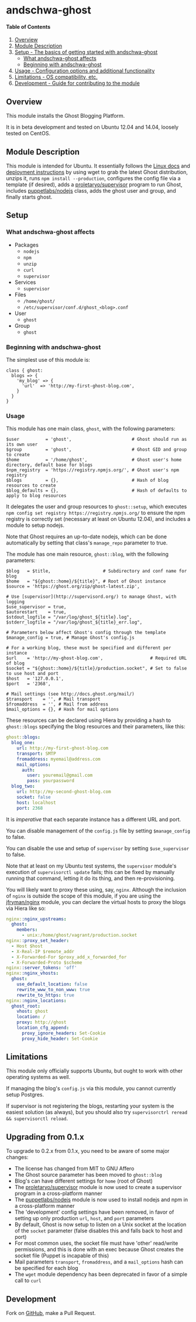 # andschwa-ghost

#### Table of Contents

1. [Overview](#overview)
2. [Module Description](#module-description)
3. [Setup - The basics of getting started with andschwa-ghost](#setup)
    * [What andschwa-ghost affects](#what-andschwa-ghost-affects)
    * [Beginning with andschwa-ghost](#beginning-with-andschwa-ghost)
4. [Usage - Configuration options and additional functionality](#usage)
5. [Limitations - OS compatibility, etc.](#limitations)
6. [Development - Guide for contributing to the module](#development)

## Overview

This module installs the Ghost Blogging Platform.

It is in beta development and tested on Ubuntu 12.04 and 14.04,
loosely tested on CentOS.

## Module Description

This module is intended for Ubuntu. It essentially follows the
[Linux docs](http://docs.ghost.org/installation/linux/) and
[deployment instructions](http://docs.ghost.org/installation/deploy/)
by using wget to grab the latest Ghost distribution, unzips it, runs
`npm install --production`, configures the config file via a template
(if desired), adds a
[proletaryo/supervisor](https://github.com/proletaryo/puppet-supervisor/)
program to run Ghost, includes
[puppetlabs/nodejs](https://github.com/puppetlabs/puppetlabs-nodejs/)
class, adds the ghost user and group, and finally starts ghost.

## Setup

### What andschwa-ghost affects

* Packages
    * `nodejs`
	* `npm`
	* `unzip`
	* `curl`
	* `supervisor`
* Services
    * `supervisor`
* Files
    * `/home/ghost/`
    * `/etc/supervisor/conf.d/ghost_<blog>.conf`
* User
    * `ghost`
* Group
    * `ghost`

### Beginning with andschwa-ghost

The simplest use of this module is:

```puppet
class { ghost:
  blogs => {
    'my_blog' => {
      'url'  => 'http://my-first-ghost-blog.com',
    }
  }
}
```

### Usage

This module has one main class, `ghost`, with the following
parameters:

```puppet
$user          = 'ghost',                       # Ghost should run as its own user
$group         = 'ghost',                       # Ghost GID and group to create
$home          = '/home/ghost',                 # Ghost user's home directory, default base for blogs
$npm_registry  = 'https://registry.npmjs.org/', # Ghost user's npm registry
$blogs         = {},                            # Hash of blog resources to create
$blog_defaults = {},                            # Hash of defaults to apply to blog resources
```

It delegates the user and group resources to `ghost::setup`, which
executes `npm config set registry https://registry.npmjs.org/` to
ensure the npm registry is correctly set (necessary at least on Ubuntu
12.04), and includes a module to setup nodejs.

Note that Ghost requires an up-to-date nodejs, which can be done
automatically by setting that class's `manage_repo` parameter to true.

The module has one main resource, `ghost::blog`, with the following
parameters:

```puppet
$blog   = $title,                    # Subdirectory and conf name for blog
$home   = "${ghost::home}/${title}", # Root of Ghost instance
$source = 'https://ghost.org/zip/ghost-latest.zip',

# Use [supervisor](http://supervisord.org/) to manage Ghost, with logging
$use_supervisor = true,
$autorestart    = true,
$stdout_logfile = "/var/log/ghost_${title}.log",
$stderr_logfile = "/var/log/ghost_${title}_err.log",

# Parameters below affect Ghost's config through the template
$manage_config = true, # Manage Ghost's config.js

# For a working blog, these must be specified and different per instance
$url    = 'http://my-ghost-blog.com',                  # Required URL of blog
$socket = "${ghost::home}/${title}/production.socket", # Set to false to use host and port
$host   = '127.0.0.1',
$port   = '2368',

# Mail settings (see http://docs.ghost.org/mail/)
$transport    = '', # Mail transport
$fromaddress  = '', # Mail from address
$mail_options = {}, # Hash for mail options
```

These resources can be declared using Hiera by providing a hash to
`ghost::blogs` specifying the blog resources and their parameters,
like this:

```yaml
ghost::blogs:
  blog_one:
    url: http://my-first-ghost-blog.com
    transport: SMTP
	fromaddress: myemail@address.com
	mail_options:
	  auth:
        user: youremail@gmail.com
        pass: yourpassword
  blog_two:
    url: http://my-second-ghost-blog.com
    socket: false
	host: localhost
    port: 2368
```

It is *imperative* that each separate instance has a different URL and
port.

You can disable management of the `config.js` file by setting
`$manage_config` to false.

You can disable the use and setup of `supervisor` by setting
`$use_supervisor` to false.

Note that at least on my Ubuntu test systems, the `supervisor`
module's execution of `supervisorctl update` fails; this can be fixed
by manually running that command, letting it do its thing, and then
re-provisioning.

You will likely want to proxy these using, say, `nginx`. Although the
inclusion of `nginx` is outside the scope of this module, if you are
using the [jfryman/nginx](https://forge.puppetlabs.com/jfryman/nginx)
module, you can declare the virtual hosts to proxy the blogs via Hiera
like so:

```yaml
nginx::nginx_upstreams:
  ghost:
    members:
      - unix:/home/ghost/vagrant/production.socket
nginx::proxy_set_header:
  - Host $host
  - X-Real-IP $remote_addr
  - X-Forwarded-For $proxy_add_x_forwarded_for
  - X-Forwarded-Proto $scheme
nginx::server_tokens: 'off'
nginx::nginx_vhosts:
  ghost:
    use_default_location: false
    rewrite_www_to_non_www: true
    rewrite_to_https: true
nginx::nginx_locations:
  ghost_root:
    vhost: ghost
    location: /
    proxy: http://ghost
    location_cfg_append:
      proxy_ignore_headers: Set-Cookie
      proxy_hide_header: Set-Cookie
```

## Limitations

This module only officially supports Ubuntu, but ought to work with
other operating systems as well.

If managing the blog's `config.js` via this module, you cannot
currently setup Postgres.

If supervisor is not registering the blogs, restarting your system is
the easiest solution (as always), but you should also try
`supervisorctrl reread && supervisorctl reload`.

## Upgrading from 0.1.x

To upgrade to 0.2.x from 0.1.x, you need to be aware of some major
changes:

- The license has changed from MIT to GNU Affero
- The Ghost source parameter has been moved to `ghost::blog`
- Blog's can have different settings for `home` (root of Ghost)
- The
  [proletaryo/supervisor](https://github.com/proletaryo/puppet-supervisor/)
  module is now used to create a supervisor program in a
  cross-platform manner
- The
  [puppetlabs/nodejs](https://github.com/puppetlabs/puppetlabs-nodejs/)
  module is now used to install nodejs and npm in a cross-platform
  manner
- The 'development' config settings have been removed, in favor of
  setting up only production `url`, `host`, and `port` parameters
- By default, Ghost is now setup to listen on a Unix socket at the
  location of the `socket` parameter (false disables this and falls
  back to host and port)
- For most common uses, the socket file must have 'other' read/write
  permissions, and this is done with an exec because Ghost creates the
  socket file (Puppet is incapable of this)
- Mail parameters `transport`, `fromaddress`, and a `mail_options`
  hash can be specified for each blog
- The `wget` module dependency has been deprecated in favor of a
  simple call to `curl`

## Development

Fork on [GitHub](https://github.com/andschwa/puppet-ghost), make a
Pull Request.
